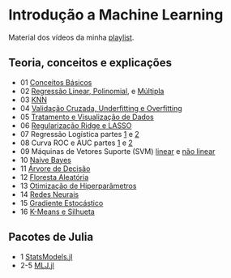 # Introdução a Machine Learning

Material dos vídeos da minha [playlist](https://www.youtube.com/playlist?list=PLOOY0eChA1ux4hJ_aIA2IiUYkLOSYDQDY).

## Teoria, conceitos e explicações

- 01 [Conceitos Básicos](explicação/introdução.jl)
- 02 [Regressão Linear, Polinomial](explicação/regressao-linear-e-polinomial.jl), e [Múltipla](explicação/regressao-multipla.jl)
- 03 [KNN](explicação/knn.jl)
- 04 [Validação Cruzada, Underfitting e Overfitting](explicação/overfitting-et-al.jl)
- 05 [Tratamento e Visualização de Dados](explicação/tratamento-de-dados.jl)
- 06 [Regularização Ridge e LASSO](explicação/regularizacao.jl)
- 07 Regressão Logística partes [1](explicação/regressao-logistica.jl) e [2](explicação/regressao-logistica2.jl)
- 08 Curva ROC e AUC partes [1](explicação/roc.jl) e [2](explicação/roc2.jl)
- 09 Máquinas de Vetores Suporte (SVM) [linear](explicação/svm.jl) e [não linear](explicação/svm-nl.jl)
- 10 [Naive Bayes](explicação/naive-bayes.jl)
- 11 [Árvore de Decisão](explicação/arvore.jl)
- 12 [Floresta Aleatória](explicação/floresta.jl)
- 13 [Otimização de Hiperparâmetros](explicação/hiperparametros.jl)
- 14 [Redes Neurais](explicação/redes-neurais.jl)
- 15 [Gradiente Estocástico](explicação/gradiente-estocastico.jl)
- 16 [K-Means e Silhueta](explicação/kmeans.jl)

## Pacotes de Julia

- 1 [StatsModels.jl](julia/statsmodels.jl)
- 2-5 [MLJ.jl](julia/mlj.jl)
